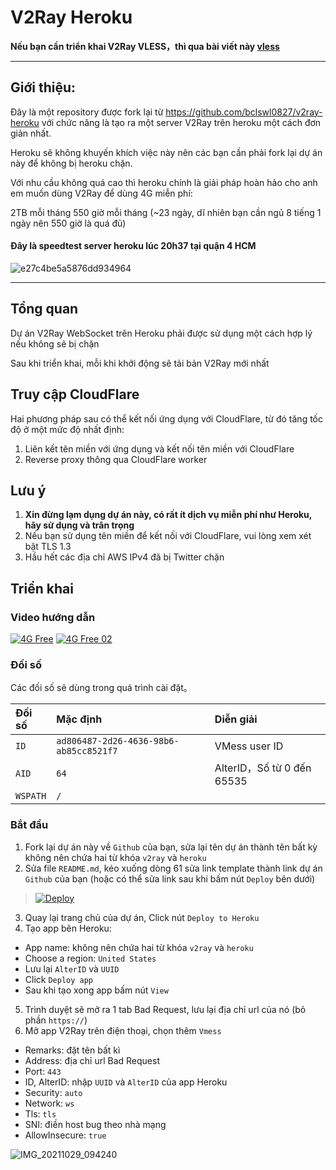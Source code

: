 # V2Ray Heroku
**Nếu bạn cần triển khai V2Ray VLESS，thì qua bài viết này [vless](https://github.com/bclswl0827/v2ray-heroku/tree/vless)**
********************************************************************************************************
## Giới thiệu:
Đây là một repository được fork lại từ https://github.com/bclswl0827/v2ray-heroku với chức năng là tạo ra một server V2Ray trên heroku một cách đơn giản nhất.

Heroku sẽ không khuyến khích việc này nên các bạn cần phải fork lại dự án này để không bị heroku chặn.

Với nhu cầu không quá cao thì heroku chính là giải pháp hoàn hảo cho anh em muốn dùng V2Ray để dùng 4G miễn phí:

2TB mỗi tháng
550 giờ mỗi tháng (~23 ngày, dĩ nhiên bạn cần ngủ 8 tiếng 1 ngày nên 550 giờ là quá đủ)

#### Đây là speedtest server heroku lúc 20h37 tại quận 4 HCM

![e27c4be5a5876dd934964](https://user-images.githubusercontent.com/92734523/139078147-8e621d87-0380-4b60-92ac-104635f6a771.jpg)

********************************************************************************************************

## Tổng quan

Dự án V2Ray WebSocket trên Heroku phải được sử dụng một cách hợp lý nếu không sẽ bị chặn

Sau khi triển khai, mỗi khi khởi động sẽ tải bản V2Ray mới nhất

## Truy cập CloudFlare

Hai phương pháp sau có thể kết nối ứng dụng với CloudFlare, từ đó tăng tốc độ ở một mức độ nhất định:

1. Liên kết tên miền với ứng dụng và kết nối tên miền với CloudFlare
2. Reverse proxy thông qua CloudFlare worker 

## Lưu ý

 1. **Xin đừng lạm dụng dự án này, có rất ít dịch vụ miễn phí như Heroku, hãy sử dụng và trân trọng**
 2. Nếu bạn sử dụng tên miền để kết nối với CloudFlare, vui lòng xem xét bật TLS 1.3 
 3. Hầu hết các địa chỉ AWS IPv4 đã bị Twitter chặn 

## Triển khai

### Video hướng dẫn

[![4G Free](https://img.youtube.com/vi/79jkqGWi0zU/0.jpg)](https://www.youtube.com/watch?v=79jkqGWi0zU)
[![4G Free 02](https://user-images.githubusercontent.com/82952557/139373288-74b8eb53-4f67-4202-866b-677bf2f60173.jpg)](https://youtu.be/98AGGL1ayv8)

### Đối số

Các đối số sẽ dùng trong quá trình cài đặt。

| Đối số | Mặc định | Diễn giải |
| :--- | :--- | :--- |
| `ID` | `ad806487-2d26-4636-98b6-ab85cc8521f7` | VMess user ID |
| `AID` | `64` | AlterID，Số từ 0 đến 65535 |
| `WSPATH` | `/` | |

### Bắt đầu

 1. Fork lại dự án này về `Github` của bạn, sửa lại tên dự án thành tên bất kỳ không nên chứa hai từ khóa `v2ray` và `heroku`
 2. Sửa file `README.md`, kéo xuống dòng 61 sửa link template thành link dự án `Github` của bạn (hoặc có thể sửa link sau khi bấm nút `Deploy` bên dưới)
 
> [![Deploy](https://www.herokucdn.com/deploy/button.png)](https://dashboard.heroku.com/new?template=https://github.com/thanhbinh-ic/4GFREE)

 3. Quay lại trang chủ của dự án, Click nút `Deploy to Heroku`
 4. Tạo app bên Heroku:
   - App name: không nên chứa hai từ khóa `v2ray` và `heroku`
   - Choose a region: `United States`
   - Lưu lại `AlterID` và `UUID`
   - Click `Deploy app`
   - Sau khi tạo xong app bấm nút `View`
 5. Trình duyệt sẽ mở ra 1 tab Bad Request, lưu lại địa chỉ url của nó (bỏ phần `https://`)
 6. Mở app V2Ray trên điện thoại, chọn thêm `Vmess`
   - Remarks: đặt tên bất kì
   - Address: địa chỉ url Bad Request
   - Port: `443`
   - ID, AlterID: nhập `UUID` và `AlterID` của app Heroku
   - Security: `auto`
   - Network: `ws`
   - Tls: `tls`
   - SNI: điền host bug theo nhà mạng
   - AllowInsecure: `true`
   
![IMG_20211029_094240](https://user-images.githubusercontent.com/82952557/139365095-14bf2375-52c6-426e-aa66-b3e852cdaeb7.jpg)
